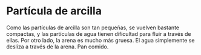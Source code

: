 # Partícula de arcilla

Como las partículas de arcilla son tan pequeñas, se vuelven bastante compactas,
y las partículas de agua tienen dificultad para fluir a través de ellas. Por
otro lado, la arena es mucho más gruesa. El agua simplemente se desliza a través
de la arena. Pan comido.
